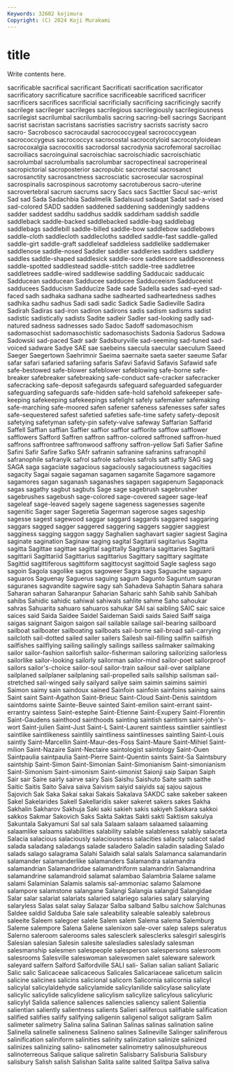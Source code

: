 ```yaml
---
Keywords: 32602 kojimura
Copyright: (C) 2024 Koji Murakami
---
```


# title

Write contents here.



sacrificable sacrifical sacrificant Sacrificati sacrification sacrificator sacrificatory sacrificature sacrifice
sacrificeable sacrificed sacrificer sacrificers sacrifices sacrificial sacrificially sacrificing sacrificingly sacrify
sacrilege sacrileger sacrileges sacrilegious sacrilegiously sacrilegiousness sacrilegist sacrilumbal sacrilumbalis sacring
sacring-bell sacrings Sacripant sacrist sacristan sacristans sacristies sacristry sacrists sacristy
sacro sacro- Sacrobosco sacrocaudal sacrococcygeal sacrococcygean sacrococcygeus sacrococcyx sacrocostal sacrocotyloid
sacrocotyloidean sacrocoxalgia sacrocoxitis sacrodorsal sacrodynia sacrofemoral sacroiliac sacroiliacs sacroinguinal sacroischiac
sacroischiadic sacroischiatic sacrolumbal sacrolumbalis sacrolumbar sacropectineal sacroperineal sacropictorial sacroposterior sacropubic
sacrorectal sacrosanct sacrosanctity sacrosanctness sacrosciatic sacrosecular sacrospinal sacrospinalis sacrospinous sacrotomy
sacrotuberous sacro-uterine sacrovertebral sacrum sacrums sacry Sacs sacs Sacttler Sacul
sac-wrist Sad sad Sada Sadachbia Sadalmelik Sadalsuud sadaqat Sadat sad-a-vised
sad-colored SADD sadden saddened saddening saddeningly saddens sadder saddest saddhu
saddhus saddik saddirham saddish saddle saddleback saddle-backed saddlebacked saddle-bag saddlebag
saddlebags saddlebill saddle-billed saddle-bow saddlebow saddlebows saddle-cloth saddlecloth saddlecloths saddled
saddle-fast saddle-galled saddle-girt saddle-graft saddleleaf saddleless saddlelike saddlemaker saddlenose saddle-nosed
Saddler saddler saddleries saddlers saddlery saddles saddle-shaped saddlesick saddle-sore saddlesore
saddlesoreness saddle-spotted saddlestead saddle-stitch saddle-tree saddletree saddletrees saddle-wired saddlewise saddling
Sadducaic sadducaic Sadducean sadducean Sadducee sadducee Sadduceeism Sadduceeist sadducees Sadducism
Sadducize Sade sade Sadella sades sad-eyed sad-faced sadh sadhaka sadhana
sadhe sadhearted sadheartedness sadhes sadhika sadhu sadhus Sadi sadi sadic
Sadick Sadie Sadieville Sadira Sadirah Sadiras sad-iron sadiron sadirons sadis
sadism sadisms sadist sadistic sadistically sadists Sadite sadleir Sadler sad-looking
sadly sad-natured sadness sadnesses sado Sadoc Sadoff sadomasochism sadomasochist sadomasochistic
sadomasochists Sadonia Sadorus Sadowa Sadowski sad-paced Sadr sadr Sadsburyville sad-seeming
sad-tuned sad-voiced sadware Sadye SAE sae saebeins saecula saecular saeculum
Saeed Saeger Saegertown Saehrimnir Saeima saernaite saeta saeter saeume Safar
safar safari safaried safariing safaris Safavi Safavid Safavis Safawid safe
safe-bestowed safe-blower safeblower safeblowing safe-borne safe-breaker safebreaker safebreaking safe-conduct safe-cracker
safecracker safecracking safe-deposit safegaurds safeguard safeguarded safeguarder safeguarding safeguards safe-hidden
safe-hold safehold safekeeper safe-keeping safekeeping safekeepings safelight safely safemaker safemaking
safe-marching safe-moored safen safener safeness safenesses safer safes safe-sequestered safest
safetied safeties safe-time safety safety-deposit safetying safetyman safety-pin safety-valve safeway
Saffarian Saffarid Saffell Saffian saffian Saffier saffior safflor safflorite safflow
safflower safflowers Safford Saffren saffron saffron-colored saffroned saffron-hued saffrons saffrontree
saffronwood saffrony saffron-yellow Safi Safier Safine Safini Safir Safire Safko
SAfr safranin safranine safranins safranophil safranophile safranyik safrol safrole safroles
safrols saft saftly SAG sag SAGA saga sagaciate sagacious sagaciously
sagaciousness sagacities sagacity Sagai sagaie sagaman sagamen sagamite Sagamore sagamore
sagamores sagan saganash saganashes sagapen sagapenum Sagaponack sagas sagathy sagbut
sagbuts Sage sage sagebrush sagebrusher sagebrushes sagebush sage-colored sage-covered sageer
sage-leaf sageleaf sage-leaved sagely sagene sageness sagenesses sagenite sagenitic Sager
sager Sageretia Sagerman sagerose sages sageship sagesse sagest sagewood saggar
saggard saggards saggared saggaring saggars sagged sagger saggered saggering saggers
saggier saggiest sagginess sagging saggon saggy Saghalien saghavart sagier sagiest
Sagina saginate sagination Saginaw saging sagital Sagitarii sagitarius Sagitta sagitta
Sagittae sagittae sagittal sagittally Sagittaria sagittaries Sagittarii sagittarii Sagittariid Sagittarius
sagittarius Sagittary sagittary sagittate Sagittid sagittiferous sagittiform sagittocyst sagittoid Sagle
sagless sago sagoin Sagola sagolike sagos sagoweer Sagra sags Saguache
saguaro saguaros Saguenay Saguerus saguing sagum Sagunto Saguntum saguran saguranes
sagvandite sagwire sagy sah Sahadeva Sahaptin Sahara sahara Saharan saharan
Saharanpur Saharian Saharic sahh Sahib sahib Sahibah sahibs Sahidic sahidic
sahiwal sahiwals sahlite sahme Saho sahoukar sahras Sahuarita sahuaro sahuaros
sahukar SAI sai saibling SAIC saic saice saices said Saida
Saidee Saidel Saideman Saidi saids Saied Saiff saiga saigas saignant
Saigon saigon sail sailable sailage sail-bearing sailboard sailboat sailboater sailboating
sailboats sail-borne sail-broad sail-carrying sailcloth sail-dotted sailed sailer sailers Sailesh
sail-filling sailfin sailfish sailfishes sailflying sailing sailingly sailings sailless sailmaker
sailmaking sailor sailor-fashion sailorfish sailor-fisherman sailoring sailorizing sailorless sailorlike sailor-looking
sailorly sailorman sailor-mind sailor-poet sailorproof sailors sailor's-choice sailor-soul sailor-train sailour
sail-over sailplane sailplaned sailplaner sailplaning sail-propelled sails sailship sailsman sail-stretched
sail-winged saily sailyard sailye saim saimin saimins saimiri Saimon saimy
sain saindoux sained Sainfoin sainfoin sainfoins saining sains Saint saint
Saint-Agathon Saint-Brieuc Saint-Cloud Saint-Denis saintdom saintdoms sainte Sainte-Beuve sainted Saint-emilion
saint-errant saint-errantry saintess Saint-estephe Saint-Etienne Saint-Exupery Saint-Florentin Saint-Gaudens sainthood sainthoods
sainting saintish saintism saint-john's-wort Saint-julien Saint-Just Saint-L Saint-Laurent saintless saintlier
saintliest saintlike saintlikeness saintlily saintliness saintlinesses saintling Saint-Louis saintly Saint-Marcellin
Saint-Maur-des-Foss Saint-Maure Saint-Mihiel Saint-milion Saint-Nazaire Saint-Nectaire saintologist saintology Saint-Ouen Saintpaulia
saintpaulia Saint-Pierre Saint-Quentin saints Saint-Sa Saintsbury saintship Saint-Simon Saint-Simonian Saint-Simonianism
Saint-simonianism Saint-Simonism Saint-simonism Saint-simonist Saionji saip Saipan Saiph Sair sair
Saire sairly sairve sairy Sais Saishu Saishuto Saite saith saithe
Saitic Saitis Saito Saiva saiva Saivism saiyid saiyids saj sajou
sajous Sajovich Sak Saka Sakai sakai Sakais Sakalava SAKDC sake
sakeber sakeen Sakel Sakelarides Sakell Sakellaridis saker sakeret sakers sakes
Sakha Sakhalin Sakharov Sakhuja Saki saki sakieh sakis sakiyeh Sakkara
sakkoi sakkos Sakmar Sakovich Saks Sakta Saktas Sakti sakti Saktism
sakulya Sakuntala Sakyamuni Sal sal sala Salaam salaam salaamed salaaming
salaamlike salaams salabilities salability salable salableness salably salaceta Salacia salacious
salaciously salaciousness salacities salacity salacot salad salada saladang saladangs salade
saladero Saladin saladin salading Salado salads salago salagrama Salahi Salaidh
salal salals Salamanca salamandarin salamander salamanderlike salamanders Salamandra salamandra salamandrian
Salamandridae salamandriform salamandrin Salamandrina salamandrine salamandroid salamat salambao Salambria Salame
salame salami Salaminian Salamis salamis sal-ammoniac salamo Salamone salampore salamstone
salangane Salangi Salangia salangid Salangidae Salar salar salariat salariats salaried
salariego salaries salary salarying salaryless Salas salat salay Salazar Salba
salband Salbu salchow Salchunas Saldee saldid Salduba Sale sale saleability
saleable saleably salebrous saleeite Saleem salegoer salele Salem salem Salema
salema Salemburg Saleme salempore Salena Salene salenixon sale-over salep saleps
saleratus Salerno saleroom salerooms sales salesclerk salesclerks salesgirl salesgirls Salesian
salesian Salesin salesite salesladies saleslady salesman salesmanship salesmen salespeople salesperson
salespersons salesroom salesrooms Salesville saleswoman saleswomen salet saleware salework saleyard
salfern Salford Salfordville SALI sali- Salian salian saliant Saliaric Salic
salic Salicaceae salicaceous Salicales Salicariaceae salicetum salicin salicine salicines salicins
salicional salicorn Salicornia salicornia salicyl salicylal salicylaldehyde salicylamide salicylanilide salicylase
salicylate salicylic salicylide salicylidene salicylism salicylize salicylous salicyluric salicylyl Salida
salience saliences saliencies saliency salient Salientia salientian saliently salientness salients
Salieri saliferous salifiable salification salified salifies salify salifying saligenin saligenol
saligot saligram Salim salimeter salimetry Salina salina Salinan Salinas salinas
salination saline Salinella salinelle salineness Salineno salines Salineville Salinger saliniferous
salinification saliniform salinities salinity salinization salinize salinized salinizes salinizing salino-
salinometer salinometry salinosulphureous salinoterreous Salique salique saliretin Salisbarry Salisburia Salisbury
salisbury Salish salish Salishan Salita salite salited Salitpa Saliva saliva

